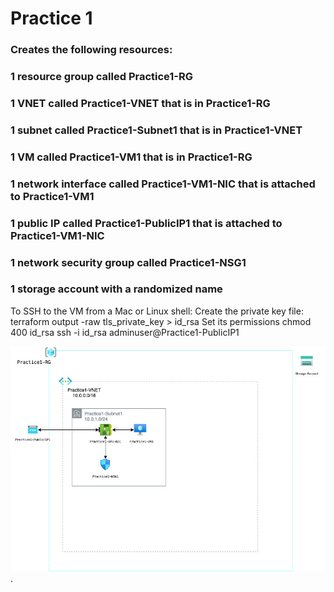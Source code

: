 # Practice 1
### Creates the following resources:
### 1 resource group called Practice1-RG
### 1 VNET called Practice1-VNET that is in Practice1-RG
### 1 subnet called Practice1-Subnet1 that is in Practice1-VNET
### 1 VM called Practice1-VM1 that is in Practice1-RG
### 1 network interface called Practice1-VM1-NIC that is attached to Practice1-VM1
### 1 public IP called Practice1-PublicIP1 that is attached to Practice1-VM1-NIC
### 1 network security group called Practice1-NSG1
### 1 storage account with a randomized name


To SSH to the VM from a Mac or Linux shell:
Create the private key file:
terraform output -raw tls_private_key > id_rsa
Set its permissions
chmod 400 id_rsa
ssh -i id_rsa adminuser@Practice1-PublicIP1

![Azure Diagram](./vnet-vm-public-ip.jpg "Azure Diagram").